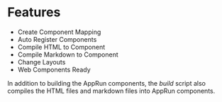 # Features

* Create Component Mapping
* Auto Register Components
* Compile HTML to Component
* Compile Markdown to Component
* Change Layouts
* Web Components Ready






In addition to building the AppRun components, the _build_ script also compiles the HTML files and markdown files into AppRun components.